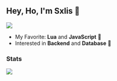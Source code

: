 ## Hey, Ho, I'm Sxlis 👋
[![](https://img.shields.io/badge/Discord-5865F2?logo=discord&logoColor=white&style=for-the-badge)](https://discord.com/users/1010526068404408412)

- My Favorite: **Lua** and **JavaScript** 🤖
- Interested in **Backend** and **Database** 🍪

### Stats
[![](https://github-readme-stats.vercel.app/api?username=SplushiDev&theme=dracula&count_private=true&show_icons=true&hide=contribs)](https://github.com/Sxlizs/)
